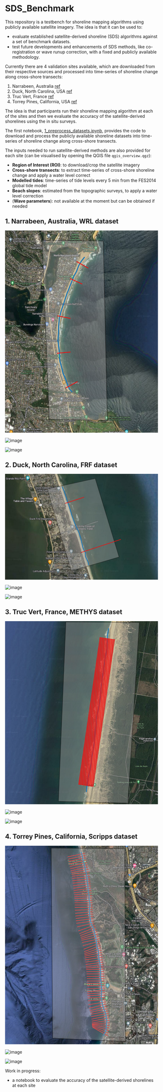 # SDS_Benchmark

This repository is a testbench for shoreline mapping algorithms using publicly available satellite imagery. The idea is that it can be used to:
- evaluate established satellite-derived shoreline (SDS) algorithms against a set of benchmark datasets.
- test future developments and enhancements of SDS methods, like co-registration or wave runup correction, with a fixed and publicly available methodology.

Currently there are 4 validation sites available, which are downloaded from their respective sources and processed into time-series of shoreline change along cross-shore transects:
1. Narrabeen, Australia [ref](https://www.nature.com/articles/sdata201624)
2. Duck, North Carolina, USA [ref](https://agupubs.onlinelibrary.wiley.com/doi/abs/10.1002/2014JC010329)
3. Truc Vert, France [ref](https://www.nature.com/articles/s41597-020-00750-5#Tab2)
4. Torrey Pines, California, USA [ref](https://www.nature.com/articles/s41597-019-0167-6)

The idea is that participants run their shoreline mapping algorithm at each of the sites and then we evaluate the accuracy of the satellite-derived shorelines using the in situ surveys.

The first notebook, [1_preprocess_datasets.ipynb](https://github.com/kvos/SDS_Benchmark/blob/main/1_preprocess_datasets.ipynb), provides the code to download and process the publicly available shoreline datasets into time-series of shoreline change along cross-shore transects.

The inputs needed to run satellite-derived methods are also provided for each site (can be visualised by opening the QGIS file `qgis_overview.qgz`):
- **Region of Interest (ROI)**: to download/crop the satellite imagery
- **Cross-shore transects**: to extract time-series of cross-shore shoreline change and apply a water level correct
- **Modelled tides**: time-series of tide levels every 5 min from the FES2014 global tide model
- **Beach slopes**: estimated from the topographic surveys, to apply a water level correction
- (**Wave parameters**): not available at the moment but can be obtained if needed

## 1. Narrabeen, Australia, WRL dataset
![image.png](./doc/site_narrabeen.PNG)

![image](https://user-images.githubusercontent.com/7217258/188481021-470a338c-739d-4fc8-8d9e-02bfa94cd38c.png)

![image](https://user-images.githubusercontent.com/7217258/188481493-47746dbb-a4ca-4901-8932-db011a1c396d.png)

## 2. Duck, North Carolina, FRF dataset
![image.png](./doc/site_duck.PNG)

![image](https://user-images.githubusercontent.com/7217258/188481583-a711f23e-7d06-442a-a781-0346b5dde219.png)

![image](https://user-images.githubusercontent.com/7217258/188481797-1429ee75-0d4c-4969-ace7-b34c1a10d4d0.png)

## 3. Truc Vert, France, METHYS dataset
![image.png](./doc/site_trucvert.PNG)

![image](https://user-images.githubusercontent.com/7217258/188474332-c9104f70-398b-419e-93d6-a744c2cabb2c.png)

![image](https://user-images.githubusercontent.com/7217258/188474017-4131da6e-5c1a-4cca-83a1-336e6b5d57de.png)

## 4. Torrey Pines, California, Scripps dataset
![image.png](./doc/site_torreypines.PNG)

![image](https://user-images.githubusercontent.com/7217258/188481954-69a07b07-714b-4ed8-b9ea-c5991ff0d058.png)

![image](https://user-images.githubusercontent.com/7217258/188482153-8c921827-ffb1-461f-8c4b-b9d38592f1fc.png)


Work in progress:
- a notebook to evaluate the accuracy of the satellite-derived shorelines at each site
